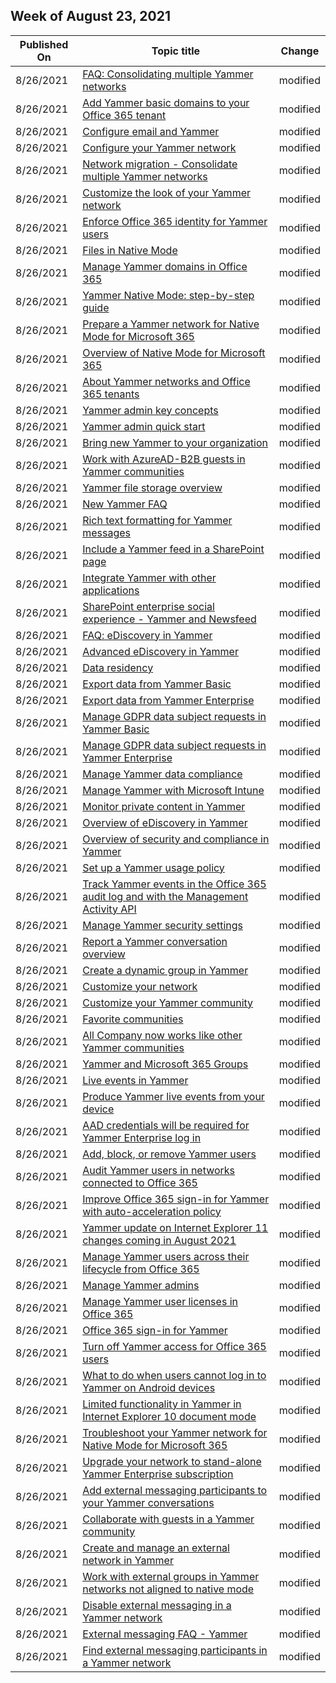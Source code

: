 <!-- This file is generated automatically each week. Changes made to this file will be overwritten.-->



## Week of August 23, 2021


| Published On |Topic title | Change |
|------|------------|--------|
| 8/26/2021 | [FAQ: Consolidating multiple Yammer networks](/Yammer/configure-your-yammer-network/faq-consolidate-multiple-yammer-networks) | modified |
| 8/26/2021 | [Add Yammer basic domains to your Office 365 tenant](/Yammer/configure-your-yammer-network/add-basic-domains-to-office-365) | modified |
| 8/26/2021 | [Configure email and Yammer](/Yammer/configure-your-yammer-network/configure-email-and-yammer) | modified |
| 8/26/2021 | [Configure your Yammer network](/Yammer/configure-your-yammer-network/configure-yammer) | modified |
| 8/26/2021 | [Network migration - Consolidate multiple Yammer networks](/Yammer/configure-your-yammer-network/consolidate-multiple-yammer-networks) | modified |
| 8/26/2021 | [Customize the look of your Yammer network](/Yammer/configure-your-yammer-network/customize-the-look-of-yammer) | modified |
| 8/26/2021 | [Enforce Office 365 identity for Yammer users](/Yammer/configure-your-yammer-network/enforce-office-365-identity) | modified |
| 8/26/2021 | [Files in Native Mode](/Yammer/configure-your-yammer-network/files-in-native-mode) | modified |
| 8/26/2021 | [Manage Yammer domains in Office 365](/Yammer/configure-your-yammer-network/manage-yammer-domains) | modified |
| 8/26/2021 | [Yammer Native Mode: step-by-step guide](/Yammer/configure-your-yammer-network/native-mode-step-by-step-guide) | modified |
| 8/26/2021 | [Prepare a Yammer network for Native Mode for Microsoft 365](/Yammer/configure-your-yammer-network/native-mode) | modified |
| 8/26/2021 | [Overview of Native Mode for Microsoft 365](/Yammer/configure-your-yammer-network/overview-native-mode) | modified |
| 8/26/2021 | [About Yammer networks and Office 365 tenants](/Yammer/configure-your-yammer-network/yammer-and-office-365) | modified |
| 8/26/2021 | [Yammer admin key concepts](/Yammer/get-started-with-yammer/admin-key-concepts) | modified |
| 8/26/2021 | [Yammer admin quick start](/Yammer/get-started-with-yammer/admin-quick-start) | modified |
| 8/26/2021 | [Bring new Yammer to your organization](/Yammer/get-started-with-yammer/administrative-settings-opt-in-newyammer) | modified |
| 8/26/2021 | [Work with AzureAD-B2B guests in Yammer communities](/Yammer/get-started-with-yammer/azure-ad-b2b-guests-yammer) | modified |
| 8/26/2021 | [Yammer file storage overview](/Yammer/get-started-with-yammer/file-storage) | modified |
| 8/26/2021 | [New Yammer FAQ](/Yammer/get-started-with-yammer/newyammer-faq) | modified |
| 8/26/2021 | [Rich text formatting for Yammer messages](/Yammer/get-started-with-yammer/rich-text-formatting) | modified |
| 8/26/2021 | [Include a Yammer feed in a SharePoint page](/Yammer/integrate-yammer-with-other-apps/embed-a-feed-into-a-sharepoint-site) | modified |
| 8/26/2021 | [Integrate Yammer with other applications](/Yammer/integrate-yammer-with-other-apps/integrate-with-other-applications) | modified |
| 8/26/2021 | [SharePoint enterprise social experience - Yammer and Newsfeed](/Yammer/integrate-yammer-with-other-apps/yammer-and-newsfeed) | modified |
| 8/26/2021 | [FAQ: eDiscovery in Yammer](/Yammer/manage-security-and-compliance/faq-ediscovery) | modified |
| 8/26/2021 | [Advanced eDiscovery in Yammer](/Yammer/manage-security-and-compliance/advanced-ediscovery) | modified |
| 8/26/2021 | [Data residency](/Yammer/manage-security-and-compliance/data-residency) | modified |
| 8/26/2021 | [Export data from Yammer Basic](/Yammer/manage-security-and-compliance/export-yammer-basic-data) | modified |
| 8/26/2021 | [Export data from Yammer Enterprise](/Yammer/manage-security-and-compliance/export-yammer-enterprise-data) | modified |
| 8/26/2021 | [Manage GDPR data subject requests in Yammer Basic](/Yammer/manage-security-and-compliance/gdpr-requests-in-yammer-basic) | modified |
| 8/26/2021 | [Manage GDPR data subject requests in Yammer Enterprise](/Yammer/manage-security-and-compliance/gdpr-requests-in-yammer-enterprise) | modified |
| 8/26/2021 | [Manage Yammer data compliance](/Yammer/manage-security-and-compliance/manage-data-compliance) | modified |
| 8/26/2021 | [Manage Yammer with Microsoft Intune](/Yammer/manage-security-and-compliance/manage-yammer-with-intune) | modified |
| 8/26/2021 | [Monitor private content in Yammer](/Yammer/manage-security-and-compliance/monitor-private-content) | modified |
| 8/26/2021 | [Overview of eDiscovery in Yammer](/Yammer/manage-security-and-compliance/overview-of-ediscovery) | modified |
| 8/26/2021 | [Overview of security and compliance in Yammer](/Yammer/manage-security-and-compliance/security-and-compliance) | modified |
| 8/26/2021 | [Set up a Yammer usage policy](/Yammer/manage-security-and-compliance/set-up-a-usage-policy) | modified |
| 8/26/2021 | [Track Yammer events in the Office 365 audit log and with the Management Activity API](/Yammer/manage-security-and-compliance/track-yammer-events) | modified |
| 8/26/2021 | [Manage Yammer security settings](/Yammer/manage-security-and-compliance/yammer-security-settings) | modified |
| 8/26/2021 | [Report a Yammer conversation overview](/Yammer/manage-yammer-groups/configure-conversation-reporting) | modified |
| 8/26/2021 | [Create a dynamic group in Yammer](/Yammer/manage-yammer-groups/create-a-dynamic-group) | modified |
| 8/26/2021 | [Customize your network](/Yammer/manage-yammer-groups/customize-your-network) | modified |
| 8/26/2021 | [Customize your Yammer community](/Yammer/manage-yammer-groups/customize-your-yammer-community) | modified |
| 8/26/2021 | [Favorite communities](/Yammer/manage-yammer-groups/favorite-communities) | modified |
| 8/26/2021 | [All Company now works like other Yammer communities](/Yammer/manage-yammer-groups/yammer-all-company-yammer-community) | modified |
| 8/26/2021 | [Yammer and Microsoft 365 Groups](/Yammer/manage-yammer-groups/yammer-and-office-365-groups) | modified |
| 8/26/2021 | [Live events in Yammer](/Yammer/manage-yammer-groups/yammer-live-events) | modified |
| 8/26/2021 | [Produce Yammer live events from your device](/Yammer/manage-yammer-groups/yammer-produce-live-events-from-your-device-coming-soon) | modified |
| 8/26/2021 | [AAD credentials will be required for Yammer Enterprise log in](/Yammer/manage-yammer-users/aad-account-required) | modified |
| 8/26/2021 | [Add, block, or remove Yammer users](/Yammer/manage-yammer-users/add-block-or-remove-users) | modified |
| 8/26/2021 | [Audit Yammer users in networks connected to Office 365](/Yammer/manage-yammer-users/audit-users-connected-to-office-365) | modified |
| 8/26/2021 | [Improve Office 365 sign-in for Yammer with auto-acceleration policy](/Yammer/manage-yammer-users/auto-acceleration-policy-for-signing-in) | modified |
| 8/26/2021 | [Yammer update on Internet Explorer 11 changes coming in August 2021](/Yammer/manage-yammer-users/internet-explorer-11-retirement) | modified |
| 8/26/2021 | [Manage Yammer users across their lifecycle from Office 365](/Yammer/manage-yammer-users/manage-users-across-their-lifecycle) | modified |
| 8/26/2021 | [Manage Yammer admins](/Yammer/manage-yammer-users/manage-yammer-admins) | modified |
| 8/26/2021 | [Manage Yammer user licenses in Office 365](/Yammer/manage-yammer-users/manage-yammer-licenses-in-office-365) | modified |
| 8/26/2021 | [Office 365 sign-in for Yammer](/Yammer/manage-yammer-users/office-365-sign-in) | modified |
| 8/26/2021 | [Turn off Yammer access for Office 365 users](/Yammer/manage-yammer-users/turn-off-user-access) | modified |
| 8/26/2021 | [What to do when users cannot log in to Yammer on Android devices](/Yammer/troubleshoot-problems/help-users-log-in-to-yammer-on-android-devices) | modified |
| 8/26/2021 | [Limited functionality in Yammer in Internet Explorer 10 document mode](/Yammer/troubleshoot-problems/limited-functionality-in-explorer-10-document-mode) | modified |
| 8/26/2021 | [Troubleshoot your Yammer network for Native Mode for Microsoft 365](/Yammer/troubleshoot-problems/troubleshoot-native-mode) | modified |
| 8/26/2021 | [Upgrade your network to stand-alone Yammer Enterprise subscription](/Yammer/troubleshoot-problems/upgrade-your-network-to-stand-alone-yammer) | modified |
| 8/26/2021 | [Add external messaging participants to your Yammer conversations](/Yammer/work-with-external-users/add-external-participants) | modified |
| 8/26/2021 | [Collaborate with guests in a Yammer community](/Yammer/work-with-external-users/collaborate-guests-external-yammer-community) | modified |
| 8/26/2021 | [Create and manage an external network in Yammer](/Yammer/work-with-external-users/create-and-manage-an-external-network) | modified |
| 8/26/2021 | [Work with external groups in Yammer networks not aligned to native mode](/Yammer/work-with-external-users/create-and-manage-external-groups) | modified |
| 8/26/2021 | [Disable external messaging in a Yammer network](/Yammer/work-with-external-users/disable-external-messaging) | modified |
| 8/26/2021 | [External messaging FAQ - Yammer](/Yammer/work-with-external-users/external-messaging-faq) | modified |
| 8/26/2021 | [Find external messaging participants in a Yammer network](/Yammer/work-with-external-users/find-external-participants) | modified |
